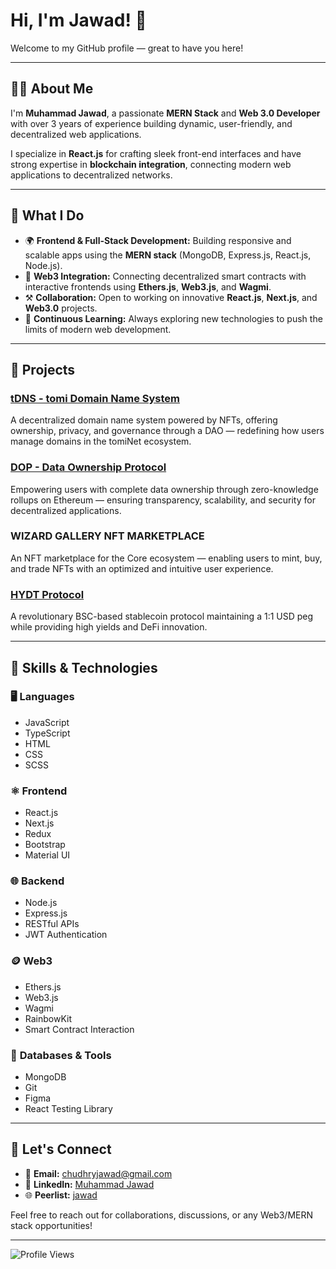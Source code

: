 # Hi, I'm Jawad! 👋

Welcome to my GitHub profile — great to have you here!

---

## 👨‍💻 About Me

I'm **Muhammad Jawad**, a passionate **MERN Stack** and **Web 3.0 Developer** with over 3 years of experience building dynamic, user-friendly, and decentralized web applications.  

I specialize in **React.js** for crafting sleek front-end interfaces and have strong expertise in **blockchain integration**, connecting modern web applications to decentralized networks.  

---

## 🚀 What I Do

- 🌍 **Frontend & Full-Stack Development:** Building responsive and scalable apps using the **MERN stack** (MongoDB, Express.js, React.js, Node.js).  
- 🔗 **Web3 Integration:** Connecting decentralized smart contracts with interactive frontends using **Ethers.js**, **Web3.js**, and **Wagmi**.  
- ⚒️ **Collaboration:** Open to working on innovative **React.js**, **Next.js**, and **Web3.0** projects.  
- 🧠 **Continuous Learning:** Always exploring new technologies to push the limits of modern web development.  

---

## 🧩 Projects

### **[tDNS - tomi Domain Name System](https://domains.tomi.com)**
A decentralized domain name system powered by NFTs, offering ownership, privacy, and governance through a DAO — redefining how users manage domains in the tomiNet ecosystem.

### **[DOP - Data Ownership Protocol](https://dop.org/)**
Empowering users with complete data ownership through zero-knowledge rollups on Ethereum — ensuring transparency, scalability, and security for decentralized applications.

### **WIZARD GALLERY NFT MARKETPLACE**
An NFT marketplace for the Core ecosystem — enabling users to mint, buy, and trade NFTs with an optimized and intuitive user experience.

### **[HYDT Protocol](https://app.hydtprotocol.com/HYDT/dashboard)**
A revolutionary BSC-based stablecoin protocol maintaining a 1:1 USD peg while providing high yields and DeFi innovation.

---

## 🧠 Skills & Technologies

### 🖥️ **Languages**
- JavaScript  
- TypeScript  
- HTML  
- CSS  
- SCSS  

### ⚛️ **Frontend**
- React.js  
- Next.js  
- Redux  
- Bootstrap  
- Material UI  

### 🌐 **Backend**
- Node.js  
- Express.js  
- RESTful APIs  
- JWT Authentication  

### 🪙 **Web3**
- Ethers.js  
- Web3.js  
- Wagmi  
- RainbowKit  
- Smart Contract Interaction  

### 🧩 **Databases & Tools**
- MongoDB  
- Git  
- Figma  
- React Testing Library  

---

## 🤝 Let's Connect

- 📧 **Email:** [chudhryjawad@gmail.com](mailto:chudhryjawad@gmail.com)  
- 💼 **LinkedIn:** [Muhammad Jawad](https://www.linkedin.com/in/muhammad-jawad-6aa7b21a1/)  
- 🌐 **Peerlist:** [jawad](https://peerlist.io/jawad)

Feel free to reach out for collaborations, discussions, or any Web3/MERN stack opportunities!

---

<img src="https://komarev.com/ghpvc/?username=m-Jawa-d&style=for-the-badge&color=blue" alt="Profile Views"/>
